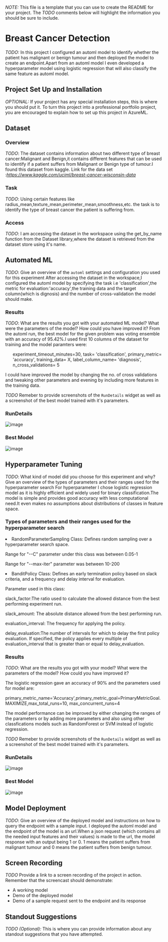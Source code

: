 *NOTE:* This file is a template that you can use to create the README for your project. The *TODO* comments below will highlight the information you should be sure to include.

# Breast Cancer Detection

*TODO:* In this project I configured an automl model to identify whether the patient has malignant or benign tumour and then deployed the model to create an endpoint.Apart
from an automl model I even developed a hyperparameter model using logistic regression that will also classify the same feature as automl model.

## Project Set Up and Installation
*OPTIONAL:* If your project has any special installation steps, this is where you should put it. To turn this project into a professional portfolio project, you are encouraged to explain how to set up this project in AzureML.

## Dataset

### Overview
*TODO*: The dataset contains information about two different type of breast cancer:Malignant and Benign,it contains different features that can be used to identify if a 
patient suffers from Malignant or Benign type of tumour.I found this dataset from kaggle. Link for the data set :<i>https://www.kaggle.com/uciml/breast-cancer-wisconsin-data</i>

### Task
*TODO*: Using certain features like radius_mean,texture_mean,perimeter_mean,smoothness,etc. the task is to identify the type of breast cancer the patient is suffering from.

### Access
*TODO*: I am accessing the dataset in the workspace using the get_by_name function from the Dataset library,where the dataset is retrieved from the dataset store using it's name.

## Automated ML
*TODO*: Give an overview of the `automl` settings and configuration you used for this experiment
After accessing the dataset in the workspace,I configured the automl model by specifying the task i.e 'classification',the metric for evaluation:'accuracy',the training data
and the target column(which is dignosis) and the number of cross-validation the model should make.

### Results
*TODO*: What are the results you got with your automated ML model? What were the parameters of the model? How could you have improved it?
From the automl run, the best model for the given problem was voting ensemble with an accuracy of 95.42%.I used first 10 columns of the dataset for training and the model paramters were:
<ul>experiment_timeout_minutes=30,
    task= 'classification',
    primary_metric= 'accuracy',
    training_data= X,
    label_column_name= 'diagnosis',
    n_cross_validations= 5</ul>
 I could have improved the model by changing the no. of cross validations and tweaking other parameters and evening by including more features in the training data.


*TODO* Remeber to provide screenshots of the `RunDetails` widget as well as a screenshot of the best model trained with it's parameters.
### RunDetails
![image](https://user-images.githubusercontent.com/53776611/106358172-650f1780-6330-11eb-8647-b018ed7d9050.png)

### Best Model
![image](https://user-images.githubusercontent.com/53776611/106358196-88d25d80-6330-11eb-8c47-dae2e5d2a274.png)




## Hyperparameter Tuning
*TODO*: What kind of model did you choose for this experiment and why? Give an overview of the types of parameters and their ranges used for the hyperparameter search
For hyperparameter I chose logistic regression model as it is highly efficient and widely used for binary classification.The model is simple and provides good accuracy with less
computational need.It even makes no assumptions about distributions of classes in feature space.
### Types of parameters and their ranges used for the hyperparameter search
<li>RandomParameterSampling Class: Defines random sampling over a hyperparameter search space.</li>
<p> Range for "--C" parameter under this class was between 0.05-1</p>
<p> Range for "--max-iter" parameter was between 10-200</p>
<li>BanditPolicy Class: Defines an early termination policy based on slack criteria, and a frequency and delay interval for evaluation.</li>
<p>Parameter used in this class:</p>
<p>slack_factor:The ratio used to calculate the allowed distance from the best performing experiment run.</p>
<p>slack_amount: The absolute distance allowed from the best performing run.</p>
<p>evaluation_interval: The frequency for applying the policy.</p>
<p>delay_evaluation:The number of intervals for which to delay the first policy evaluation. If specified, the policy applies every multiple of evaluation_interval that is greater than or equal to delay_evaluation.</p>


### Results
*TODO*: What are the results you got with your model? What were the parameters of the model? How could you have improved it?
<p>The logistic regression gave an accuracy of 90% and the parameters used for model are:</p>
<p>primary_metric_name='Accuracy',primary_metric_goal=PrimaryMetricGoal.MAXIMIZE,max_total_runs=10, max_concurrent_runs=4</p>
<p>The model performance can be improved by either changing the ranges of the parameters or by adding more parameters and also using other classfications models such as
  RandomForest or SVM instead of logistic regression.</p>

*TODO* Remeber to provide screenshots of the `RunDetails` widget as well as a screenshot of the best model trained with it's parameters.
### RunDetails
![image](https://user-images.githubusercontent.com/53776611/106358568-0e570d00-6333-11eb-9af3-d69e45eb900d.png)
### Best Model
![image](https://user-images.githubusercontent.com/53776611/106358596-38103400-6333-11eb-985a-d2c3c6ee372f.png)


## Model Deployment
*TODO*: Give an overview of the deployed model and instructions on how to query the endpoint with a sample input.
I deployed the automl model and the endpoint of the model is an url.When a json request (which contains all the needed input features and their values) is made to the url,
the model response with an output being 1 or 0. 1 means the patient suffers from malignant tumour and 0 means the patient suffers from benign tumour.

## Screen Recording
*TODO* Provide a link to a screen recording of the project in action. Remember that the screencast should demonstrate:
- A working model
- Demo of the deployed  model
- Demo of a sample request sent to the endpoint and its response

## Standout Suggestions
*TODO (Optional):* This is where you can provide information about any standout suggestions that you have attempted.
